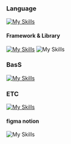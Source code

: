 


### Language
[![My Skills](https://skillicons.dev/icons?i=ts,js,html,css)](https://skillicons.dev)
#### Framework & Library
[![My Skills](https://skillicons.dev/icons?i=next,react,redux,tailwind,styledcomponents)](https://skillicons.dev)
![My Skills](https://go-skill-icons.vercel.app/api/icons?i=reactquery,zustand&titles=true)
### BasS
[![My Skills](https://skillicons.dev/icons?i=supabase,firebase)](https://skillicons.dev)

### ETC
[![My Skills](https://skillicons.dev/icons?i=figma,notion)](https://skillicons.dev)
#### figma    notion
![My Skills](https://go-skill-icons.vercel.app/api/icons?i=slack&titles=true)
